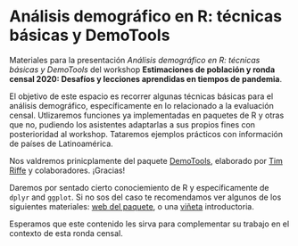 # Análisis demográfico en R: técnicas básicas y DemoTools

Materiales para la presentación *Análisis demográfico en R: técnicas básicas y DemoTools* del workshop **Estimaciones de población y ronda censal 2020: Desafíos y lecciones aprendidas en tiempos de pandemia**.

El objetivo de este espacio es recorrer algunas técnicas básicas para el análisis demográfico, específicamente en lo relacionado a la evaluación censal. Utlizaremos funciones ya implementadas en paquetes de R y otras que no, pudiendo los asistentes adaptarlas a sus propios fines con posterioridad al workshop. Tataremos ejemplos prácticos con información de países de Latinoamérica.

Nos valdremos prinicplamente del paquete [DemoTools](https://timriffe.github.io/DemoTools/index.html), elaborado por [Tim Riffe](https://www.ehu.eus/es/web/opik/tim-riffe) y colaboradores. ¡Gracias!

Daremos por sentado cierto conociemiento de R y específicamente de `dplyr` and `ggplot`. Si no sos del caso te recomendamos ver algunos de los siguientes materiales: [web del paquete](https://dplyr.tidyverse.org/), o una [viñeta](https://cran.r-project.org/web/packages/dplyr/vignettes/dplyr.html#:~:text=dplyr%20aims%20to%20provide%20a,rows%20based%20on%20column%20values.) introductoria.

Esperamos que este contenido les sirva para complementar su trabajo en el contexto de esta ronda censal.
